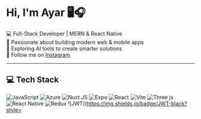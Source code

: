 # Hi, I'm Ayar 🖥️🎧  
💻 Full-Stack Developer | MERN & React Native  
🚀 Passionate about building modern web & mobile apps  
🧠 Exploring AI tools to create smarter solutions  
📸 Follow me on [Instagram]([https://instagram.com/your_instagram_username](https://www.instagram.com/ayar.122))

---

## 💻 Tech Stack
![JavaScript](https://img.shields.io/badge/javascript-%23323330.svg?style=for-the-badge&logo=javascript&logoColor=%23F7DF1E) 
![Azure](https://img.shields.io/badge/azure-%230072C6.svg?style=for-the-badge&logo=microsoftazure&logoColor=white) 
![Nuxt JS](https://img.shields.io/badge/Nuxt-002E3B?style=for-the-badge&logo=nuxt.js&logoColor=#00DC82) 
![Expo](https://img.shields.io/badge/expo-1C1E24?style=for-the-badge&logo=expo&logoColor=#D04A37) 
![React](https://img.shields.io/badge/react-%2320232a.svg?style=for-the-badge&logo=react&logoColor=%2361DAFB) 
![Vite](https://img.shields.io/badge/vite-%23646CFF.svg?style=for-the-badge&logo=vite&logoColor=white) 
![Three js](https://img.shields.io/badge/threejs-black?style=for-the-badge&logo=three.js&logoColor=white) 
![React Native](https://img.shields.io/badge/react_native-%2320232a.svg?style=for-the-badge&logo=react&logoColor=%2361DAFB) 
![Redux](https://img.shields.io/badge/redux-%23593d88.svg?style=for-the-badge&logo=redux&logoColor=white) 
![JWT](https://img.shields.io/badge/JWT-black?style=
